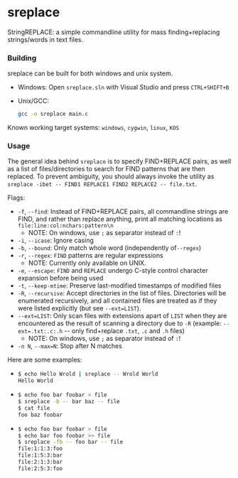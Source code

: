 # sreplace

StringREPLACE: a simple commandline utility for mass finding+replacing strings/words in text files.



### Building

sreplace can be built for both windows and unix system.

- Windows: Open `sreplace.sln` with Visual Studio and press `CTRL+SHIFT+B`

- Unix/GCC:

  ```sh
  gcc -o sreplace main.c
  ```

Known working target systems: `windows`, `cygwin`, `linux`, `KOS`

### Usage

The general idea behind `sreplace` is to specify FIND+REPLACE pairs, as well as a list of files/directories to search for FIND patterns that are then replaced. To prevent ambiguity, you should always invoke the utility as `sreplace -ibet -- FIND1 REPLACE1 FIND2 REPLACE2 -- file.txt`.

Flags:

- `-f`, `--find`: Instead of FIND+REPLACE pairs, all commandline strings are FIND, and rather than replace anything, print all matching locations as `file:line:col:nchars:pattern\n`
	- NOTE: On windows, use `;` as separator instead of `:`!
- `-i`, `--icase`: Ignore casing
- `-b`, `--bound`: Only match whole word (independently of`--regex`)
- `-r`, `--regex`: `FIND` patterns are regular expressions
	- NOTE: Currently only available on UNIX.
- `-e`, `--escape`: `FIND` and `REPLACE` undergo C-style control character expansion before being used
- `-t`, `--keep-mtime`: Preserve last-modified timestamps of modified files
- `-R`, `--recursive`: Accept directories in the list of files. Directories will be enumerated recursively, and all contained files are treated as if they were listed explicitly (but see `--ext=LIST`).
- `--ext=LIST`: Only scan files with extensions apart of `LIST` when they are encountered as the result of scanning a directory due to `-R` (example: `--ext=.txt:.c:.h` -- only find+replace `.txt`, `.c` and `.h` files)
	- NOTE: On windows, use `;` as separator instead of `:`!
- `-n N`, `--max=N`: Stop after N matches


Here are some examples:

- ```sh
  $ echo Hello Wrold | sreplace -- Wrold World
  Hello World
  ```

- ```sh
  $ echo foo bar foobar > file
  $ sreplace -b -- bar baz -- file
  $ cat file
  foo baz foobar
  ```

- ```sh
  $ echo foo bar foobar > file
  $ echo bar foo foobar >> file
  $ sreplace -fb -- foo bar -- file
  file:1:1:3:foo
  file:1:5:3:bar
  file:2:1:3:bar
  file:2:5:3:foo
  ```


